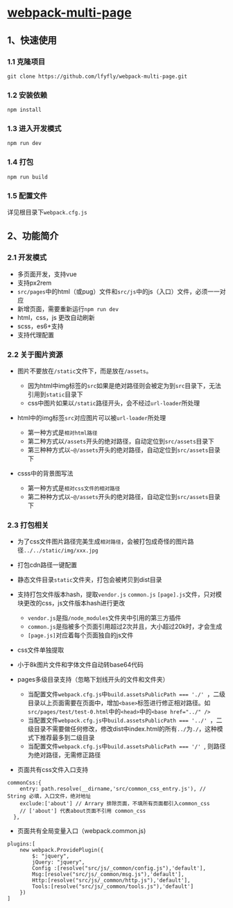 # [webpack-multi-page](https://github.com/lfyfly/webpack-multi-page)

## 1、快速使用
### 1.1 克隆项目
```
git clone https://github.com/lfyfly/webpack-multi-page.git
```

### 1.2 安装依赖
```
npm install
```
### 1.3 进入开发模式
```
npm run dev
```

### 1.4 打包
```
npm run build
```

### 1.5 配置文件
详见根目录下`webpack.cfg.js`

## 2、功能简介
### 2.1 开发模式
- 多页面开发，支持vue
- 支持px2rem
- `src/pages`中的html（或pug）文件和`src/js`中的js（入口）文件，必须一一对应
- 新增页面，需要重新运行`npm run dev`
- html，css，js 更改自动刷新
- scss，es6+支持
- 支持代理配置

### 2.2 关于图片资源
- 图片不要放在`/static`文件下，而是放在`/assets`。
  - 因为html中img标签的`src`如果是绝对路径则会被定为到`src`目录下，无法引用到`static`目录下
  - css中图片如果以`/static`路径开头，会不经过`url-loader`所处理


- html中的img标签`src`对应图片可以被`url-loader`所处理
  - 第一种方式是`相对html路径`
  - 第二种方式以`/assets`开头的绝对路径，自动定位到`src/assets`目录下
  - 第三种种方式以`~@/assets`开头的绝对路径，自动定位到`src/assets`目录下

- csss中的背景图写法
  - 第一种方式是`相对css文件的相对路径`
  - 第二种种方式以`~@/assets`开头的绝对路径，自动定位到`src/assets`目录下

### 2.3 打包相关
- 为了css文件图片路径完美生成`相对路径`，会被打包成奇怪的图片路径`../../static/img/xxx.jpg`
- 打包cdn路径一键配置
- 静态文件目录`static`文件夹，打包会被拷贝到dist目录
- 支持打包文件版本hash，提取`vendor.js` `common.js` `[page].js`文件，只对模块更改的css，js文件版本hash进行更改
  - `vendor.js`是指`/node_modules`文件夹中引用的第三方插件
  - `common.js`是指被多个页面引用超过2次并且，大小超过20k时，才会生成
  - `[page.js]`对应着每个页面独自的js文件 
- css文件单独提取
- 小于8k图片文件和字体文件自动转base64代码
- pages多级目录支持（忽略下划线开头的文件和文件夹）
  - 当配置文件`webpack.cfg.js`中`build.assetsPublicPath === './' `，二级目录以上页面需要在页面中，增加`<base>`标签进行修正相对路径。如`src/pages/test/test-0.html`中的`<head>`中的`<base href="../" />`
  - 当配置文件`webpack.cfg.js`中`build.assetsPublicPath === '../' `，二级目录不需要做任何修改，修改dist中index.html的所有`../`为`./`，这种模式下推荐最多到二级目录
  - 当配置文件`webpack.cfg.js`中`build.assetsPublicPath === '/' `, 则路径为绝对路径，无需修正路径

- 页面共有css文件入口支持
```
commonCss:{
    entry: path.resolve(__dirname,'src/common_css_entry.js'), // String 必填，入口文件，绝对地址
    exclude:['about'] // Arrary 排除页面，不填所有页面都引入common_css
    // ['about'] 代表about页面不引用 common_css
  },
```
- 页面共有全局变量入口（webpack.common.js)
```
plugins:[
	new webpack.ProvidePlugin({
		$: "jquery",
		jQuery: "jquery",
		Config :[resolve("src/js/_common/config.js"),'default'],
		Msg:[resolve("src/js/_common/msg.js"),'default'],
		Http:[resolve("src/js/_common/http.js"),'default'],
		Tools:[resolve("src/js/_common/tools.js"),'default']
	})
]
```
